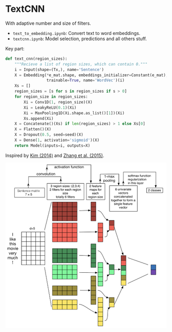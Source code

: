 # TextCNN

With adaptive number and size of filters.

- `text_to_embedding.ipynb`: Convert text to word embeddings.
- `textcnn.ipynb`: Model selection, predictions and all others stuff.

Key part:

```python
def text_cnn(region_sizes):
    """Recieve a list of region sizes, which can contain 0."""
    i = Input(shape=(Tx,), name='Sentence')
    X = Embedding(*e_mat.shape, embeddings_initializer=Constant(e_mat),
                  trainable=True, name='WordVec')(i)
    Xs = []
    region_sizes = [s for s in region_sizes if s > 0]
    for region_size in region_sizes:
        Xi = Conv1D(1, region_size)(X)
        Xi = LeakyReLU(0.1)(Xi)
        Xi = MaxPooling1D(Xi.shape.as_list()[1])(Xi)
        Xs.append(Xi)
    X = Concatenate()(Xs) if len(region_sizes) > 1 else Xs[0]
    X = Flatten()(X)
    X = Dropout(0.5, seed=seed)(X)
    X = Dense(1, activation='sigmoid')(X)
    return Model(inputs=i, outputs=X)
```

Inspired by [Kim (2014)](https://www.aclweb.org/anthology/D14-1181) and [Zhang et al. (2015)](https://arxiv.org/abs/1510.03820).

![textcnn_architecture](./textcnn_architecture.png)
